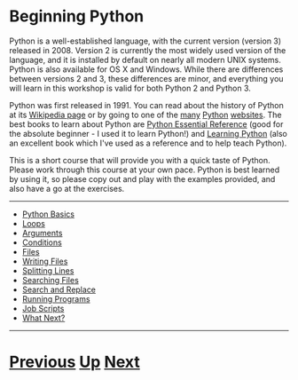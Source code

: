 
# Beginning Python

Python is a well-established language, with the current version (version 3) released in 2008. Version 2 is currently the most widely used version of the language, and it is installed by default on nearly all modern UNIX systems. Python is also available for OS X and Windows. While there are differences between versions 2 and 3, these differences are minor, and everything you will learn in this workshop is valid for both Python 2 and Python 3.

Python was first released in 1991. You can read about the history of Python at its [Wikipedia page](http://en.wikipedia.org/wiki/Python_(programming_language)) or by going to one of the [many](http://www.python.org/) [Python](http://wiki.python.org/moin/) [websites](http://docs.python.org/). The best books to learn about Python are [Python Essential Reference](http://www.amazon.co.uk/Python-Essential-Reference-Developers-Library/dp/0672329786/ref=sr_1_5?ie=UTF8&s=books&qid=1255794835&sr=8-5) (good for the absolute beginner - I used it to learn Python!) and [Learning Python](http://www.amazon.co.uk/Learning-Python-Mark-Lutz/dp/0596513984/ref=sr_1_3?ie=UTF8&s=books&qid=1255794835&sr=8-3) (also an excellent book which I've used as a reference and to help teach Python).

This is a short course that will provide you with a quick taste of Python. Please work through this course at your own pace. Python is best learned by using it, so please copy out and play with the examples provided, and also have a go at the exercises.

***
* [Python Basics](basics.md)
* [Loops](loops.md)
* [Arguments](arguments.md)
* [Conditions](conditions.md)
* [Files](files.md)
* [Writing Files](writing.md)
* [Splitting Lines](splitting.md)
* [Searching Files](searching.md)
* [Search and Replace](replacing.md)
* [Running Programs](running.md)
* [Job Scripts](jobs.md)
* [What Next?](whatnext.md)
***

# [Previous](../README.md) [Up](../README.md) [Next](basics.md) 
